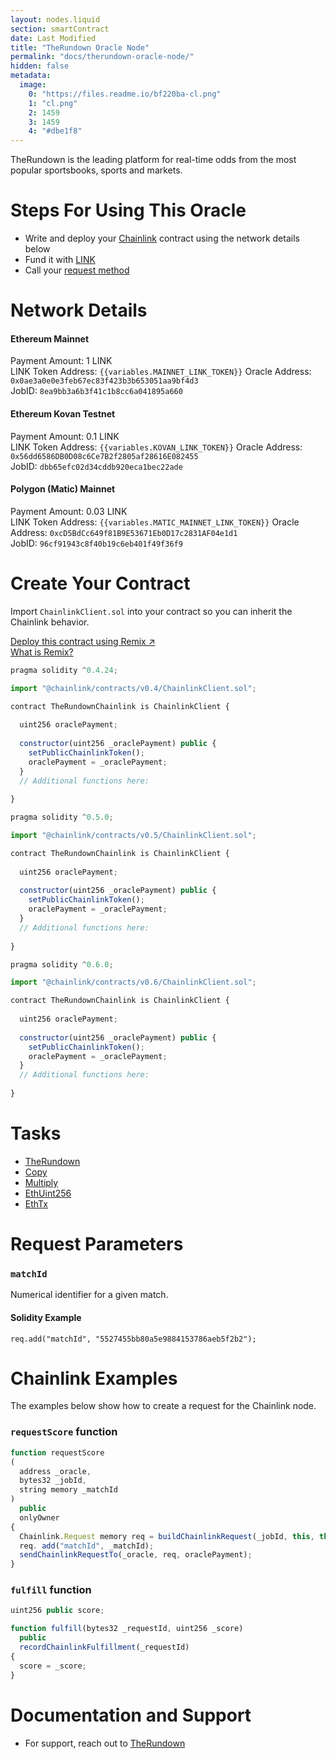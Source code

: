 ```yaml
---
layout: nodes.liquid
section: smartContract
date: Last Modified
title: "TheRundown Oracle Node"
permalink: "docs/therundown-oracle-node/"
hidden: false
metadata: 
  image: 
    0: "https://files.readme.io/bf220ba-cl.png"
    1: "cl.png"
    2: 1459
    3: 1459
    4: "#dbe1f8"
---
```

TheRundown is the leading platform for real-time odds from the most popular sportsbooks, sports and markets.

# Steps For Using This Oracle

- Write and deploy your [Chainlink](../example-walkthrough) contract using the network details below
- Fund it with [LINK](../link-token-contracts)
- Call your [request method](#section-chainlink-examples)

# Network Details

#### Ethereum Mainnet
Payment Amount: 1 LINK  
LINK Token Address: `{{variables.MAINNET_LINK_TOKEN}}` 
Oracle Address: `0x0ae3a0e0e3feb67ec83f423b3b653051aa9bf4d3`  
JobID: `8ea9bb3a6b3f41c1b8cc6a041895a660`  

#### Ethereum Kovan Testnet
Payment Amount: 0.1 LINK  
LINK Token Address: `{{variables.KOVAN_LINK_TOKEN}}`
Oracle Address: `0x56dd6586DB0D08c6Ce7B2f2805af28616E082455`  
JobID: `dbb65efc02d34cddb920eca1bec22ade`  

#### Polygon (Matic) Mainnet
Payment Amount: 0.03 LINK  
LINK Token Address: `{{variables.MATIC_MAINNET_LINK_TOKEN}}` 
Oracle Address: `0xcD5BdCc649f81B9E53671Eb0D17c2831AF04e1d1`  
JobID: `96cf91943c8f40b19c6eb401f49f36f9`  

# Create Your Contract

Import `ChainlinkClient.sol` into your contract so you can inherit the Chainlink behavior.

<div class="row text-center center">
<div class="col-xs-12 col-md-6 col-md-offset-3">
<a href="https://remix.ethereum.org/#version=soljson-v0.6.7+commit.b8d736ae.js&optimize=false&evmVersion=null&gist=eeb0e1b523ebc0ace072190f0e743c01" target="_blank" class="cl-button--ghost solidity-tracked">Deploy this contract using Remix ↗</a>
</div>
<div class="col-xs-12 col-md-6 col-md-offset-3">
<a href="/docs/example-walkthrough" target="_blank">What is Remix?</a>
</div>
</div>

```javascript Solidity 4
pragma solidity ^0.4.24;

import "@chainlink/contracts/v0.4/ChainlinkClient.sol";

contract TheRundownChainlink is ChainlinkClient {
  
  uint256 oraclePayment;
  
  constructor(uint256 _oraclePayment) public {
    setPublicChainlinkToken();
    oraclePayment = _oraclePayment;
  }
  // Additional functions here:
  
}
```
```javascript Solidity 5
pragma solidity ^0.5.0;

import "@chainlink/contracts/v0.5/ChainlinkClient.sol";

contract TheRundownChainlink is ChainlinkClient {
  
  uint256 oraclePayment;
  
  constructor(uint256 _oraclePayment) public {
    setPublicChainlinkToken();
    oraclePayment = _oraclePayment;
  }
  // Additional functions here:
  
}
```
```javascript Solidity 6
pragma solidity ^0.6.0;

import "@chainlink/contracts/v0.6/ChainlinkClient.sol";

contract TheRundownChainlink is ChainlinkClient {
  
  uint256 oraclePayment;
  
  constructor(uint256 _oraclePayment) public {
    setPublicChainlinkToken();
    oraclePayment = _oraclePayment;
  }
  // Additional functions here:
  
}
```

# Tasks
* <a href="https://market.link/adapters/73674a2e-9085-4875-adc7-3c2930180b44/data-sources" target="_blank">TheRundown</a>
* [Copy](../adapters#copy)
* [Multiply](../adapters#multiply)
* [EthUint256](../adapters#ethuint256)
* [EthTx](../adapters#ethtx)

# Request Parameters
### `matchId`
Numerical identifier for a given match.
#### Solidity Example
`req.add("matchId", "5527455bb80a5e9884153786aeb5f2b2");`

# Chainlink Examples

The examples below show how to create a request for the Chainlink node.

### `requestScore` function

```javascript
function requestScore
(
  address _oracle,
  bytes32 _jobId,
  string memory _matchId
)
  public
  onlyOwner
{
  Chainlink.Request memory req = buildChainlinkRequest(_jobId, this, this.fulfill.selector);
  req. add("matchId", _matchId);
  sendChainlinkRequestTo(_oracle, req, oraclePayment);
}
```
### `fulfill` function

```javascript
uint256 public score;

function fulfill(bytes32 _requestId, uint256 _score)
  public
  recordChainlinkFulfillment(_requestId)
{
  score = _score;
}
```

# Documentation and Support
- For support, reach out to <a href="https://therundown.io/contact" target="_blank">TheRundown</a>